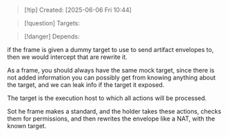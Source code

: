 
>[!tip] Created: [2025-06-06 Fri 10:44]

>[!question] Targets: 

>[!danger] Depends: 

if the frame is given a dummy target to use to send artifact envelopes to, then we would intercept that are rewrite it.

As a frame, you should always have the same mock target, since there is not added information you can possibly get from knowing anything about the target, and we can leak info if the target it exposed.

The target is the execution host to which all actions will be processed.

Sot he frame makes a standard, and the holder takes these actions, checks them for permissions, and then rewrites the envelope like a NAT, with the known target.